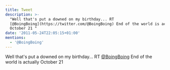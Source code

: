 ```yaml
---
title: Tweet
description: >-
  "Well that's put a downed on my birthday... RT
  [@BoingBoing](https://twitter.com/@BoingBoing) End of the world is actually
  October 21 "
date: '2011-05-24T22:05:15+01:00'
mentions:
  - '@BoingBoing'
---
```

Well that's put a downed on my birthday... RT [@BoingBoing](https://twitter.com/@BoingBoing) End of the world is actually October 21 
